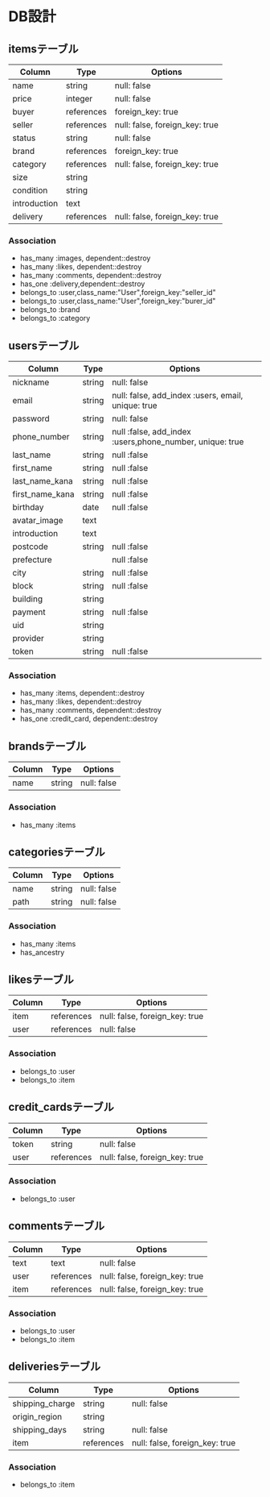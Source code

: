 # DB設計

## itemsテーブル

|Column|Type|Options|
|------|----|-------|
|name|string|null: false|
|price|integer|null: false|
|buyer|references|foreign_key: true|
|seller|references|null: false, foreign_key: true|
|status|string|null: false|
|brand|references|foreign_key: true|
|category|references|null: false, foreign_key: true|
|size|string|
|condition|string|
|introduction|text|
|delivery|references|null: false, foreign_key: true|

### Association
- has_many :images, dependent::destroy
- has_many :likes, dependent::destroy
- has_many :comments, dependent::destroy
- has_one :delivery,dependent::destroy
- belongs_to :user,class_name:"User",foreign_key:"seller_id"
- belongs_to :user,class_name:"User",foreign_key:"burer_id"
- belongs_to :brand
- belongs_to :category


## usersテーブル

|Column|Type|Options|
|------|----|-------|
|nickname|string|null: false|
|email|string|null: false, add_index :users, email, unique: true|
|password|string|null: false|
|phone_number|string|null :false, add_index :users,phone_number, unique: true|
|last_name|string|null :false|
|first_name|string|null :false|
|last_name_kana|string|null :false|
|first_name_kana|string|null :false|
|birthday|date|null :false|
|avatar_image|text|
|introduction|text|
|postcode|string|null :false|
|prefecture||null :false|
|city|string|null :false|
|block|string|null :false|
|building|string||
|payment|string|null :false|
|uid|string||
|provider|string||
|token|string|null :false|

### Association
- has_many :items, dependent::destroy
- has_many :likes, dependent::destroy
- has_many :comments, dependent::destroy
- has_one :credit_card, dependent::destroy


## brandsテーブル

|Column|Type|Options|
|------|----|-------|
|name|string|null: false|

### Association
- has_many :items


## categoriesテーブル

|Column|Type|Options|
|------|----|-------|
|name|string|null: false|
|path|string|null: false|

### Association
- has_many :items
- has_ancestry


## likesテーブル

|Column|Type|Options|
|------|----|-------|
|item|references|null: false, foreign_key: true|
|user|references|null: false| foreign_key: true|

### Association
- belongs_to :user
- belongs_to :item


## credit_cardsテーブル

|Column|Type|Options|
|------|----|-------|
|token|string|null: false|
|user|references|null: false, foreign_key: true|

### Association
- belongs_to :user


## commentsテーブル

|Column|Type|Options|
|------|----|-------|
|text|text|null: false|
|user|references|null: false, foreign_key: true|
|item|references|null: false, foreign_key: true|

### Association
- belongs_to :user
- belongs_to :item

## deliveriesテーブル

|Column|Type|Options|
|------|----|-------|
|shipping_charge|string|null: false|
|origin_region|string|
|shipping_days|string|null: false|
|item|references|null: false, foreign_key: true|

### Association
- belongs_to :item